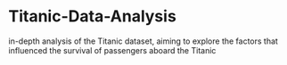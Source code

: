 # Titanic-Data-Analysis
in-depth analysis of the Titanic dataset, aiming to explore the factors that influenced the survival of passengers aboard the Titanic
